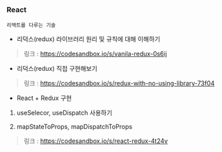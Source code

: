 ### React
`리액트를 다루는 기술`
- 리덕스(redux) 라이브러리 원리 및 규칙에 대해 이해하기

> 링크 : https://codesandbox.io/s/vanila-redux-0s6ij 

- 리덕스(redux) 직접 구현해보기

> 링크 : https://codesandbox.io/s/redux-with-no-using-library-73f04

- React + Redux 구현 
1. useSelecor, useDispatch 사용하기 

2. mapStateToProps, mapDispatchToProps

> 링크 : https://codesandbox.io/s/react-redux-4t24v

